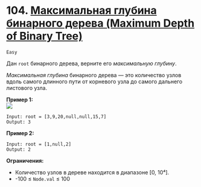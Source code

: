 # 104. [Максимальная глубина бинарного дерева (Maximum Depth of Binary Tree)](https://leetcode.com/problems/maximum-depth-of-binary-tree/description/)

`Easy`

Дан `root` бинарного дерева, верните его *максимальную глубину*.

*Максимальная глубина* бинарного дерева — это количество узлов вдоль самого длинного пути от корневого узла до самого дальнего листового узла.

**Пример 1:**\
![](https://assets.leetcode.com/uploads/2020/11/26/tmp-tree.jpg)
```
Input: root = [3,9,20,null,null,15,7]
Output: 3
```

**Пример 2:**
```
Input: root = [1,null,2]
Output: 2
```

**Ограничения:**

*   Количество узлов в дереве находится в диапазоне [0, 10⁴].
*   -100 ≤ `Node.val` ≤ 100